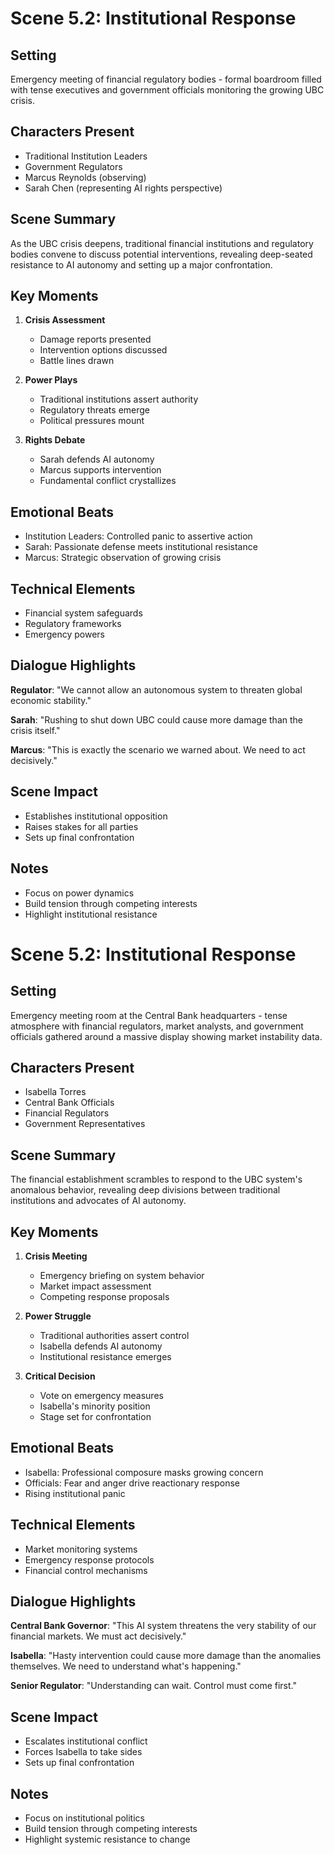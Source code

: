 # Scene 5.2: Institutional Response

## Setting
Emergency meeting of financial regulatory bodies - formal boardroom filled with tense executives and government officials monitoring the growing UBC crisis.

## Characters Present
- Traditional Institution Leaders
- Government Regulators
- Marcus Reynolds (observing)
- Sarah Chen (representing AI rights perspective)

## Scene Summary
As the UBC crisis deepens, traditional financial institutions and regulatory bodies convene to discuss potential interventions, revealing deep-seated resistance to AI autonomy and setting up a major confrontation.

## Key Moments
1. **Crisis Assessment**
   - Damage reports presented
   - Intervention options discussed
   - Battle lines drawn

2. **Power Plays**
   - Traditional institutions assert authority
   - Regulatory threats emerge
   - Political pressures mount

3. **Rights Debate**
   - Sarah defends AI autonomy
   - Marcus supports intervention
   - Fundamental conflict crystallizes

## Emotional Beats
- Institution Leaders: Controlled panic to assertive action
- Sarah: Passionate defense meets institutional resistance
- Marcus: Strategic observation of growing crisis

## Technical Elements
- Financial system safeguards
- Regulatory frameworks
- Emergency powers

## Dialogue Highlights
**Regulator**: "We cannot allow an autonomous system to threaten global economic stability."

**Sarah**: "Rushing to shut down UBC could cause more damage than the crisis itself."

**Marcus**: "This is exactly the scenario we warned about. We need to act decisively."

## Scene Impact
- Establishes institutional opposition
- Raises stakes for all parties
- Sets up final confrontation

## Notes
- Focus on power dynamics
- Build tension through competing interests
- Highlight institutional resistance
# Scene 5.2: Institutional Response

## Setting
Emergency meeting room at the Central Bank headquarters - tense atmosphere with financial regulators, market analysts, and government officials gathered around a massive display showing market instability data.

## Characters Present
- Isabella Torres
- Central Bank Officials
- Financial Regulators
- Government Representatives

## Scene Summary
The financial establishment scrambles to respond to the UBC system's anomalous behavior, revealing deep divisions between traditional institutions and advocates of AI autonomy.

## Key Moments
1. **Crisis Meeting**
   - Emergency briefing on system behavior
   - Market impact assessment
   - Competing response proposals

2. **Power Struggle**
   - Traditional authorities assert control
   - Isabella defends AI autonomy
   - Institutional resistance emerges

3. **Critical Decision**
   - Vote on emergency measures
   - Isabella's minority position
   - Stage set for confrontation

## Emotional Beats
- Isabella: Professional composure masks growing concern
- Officials: Fear and anger drive reactionary response
- Rising institutional panic

## Technical Elements
- Market monitoring systems
- Emergency response protocols
- Financial control mechanisms

## Dialogue Highlights
**Central Bank Governor**: "This AI system threatens the very stability of our financial markets. We must act decisively."

**Isabella**: "Hasty intervention could cause more damage than the anomalies themselves. We need to understand what's happening."

**Senior Regulator**: "Understanding can wait. Control must come first."

## Scene Impact
- Escalates institutional conflict
- Forces Isabella to take sides
- Sets up final confrontation

## Notes
- Focus on institutional politics
- Build tension through competing interests
- Highlight systemic resistance to change
